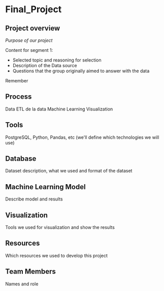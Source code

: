 # Final_Project

## Project overview

*Purpose of our project*

Content for segment 1:
-	Selected topic and reasoning for selection
-	Description of the Data source
-	Questions that the group originally aimed to answer with the data

Remember 

## Process

Data
ETL de la data 
Machine Learning
Visualization

## Tools

PostgreSQL, Python, Pandas, etc (we'll define which technologies we will use)

## Database

Dataset description, what we used and format of the dataset

## Machine Learning Model

Describe model and results

## Visualization

Tools we used for visualization and show the results

## Resources

Which resources we used to develop this project

## Team Members

Names and role
